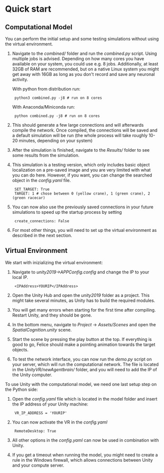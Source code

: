 Quick start
============

Computational Model
-------------------

You can perform the initial setup and some testing simulations without using the virtual environment.
	
1. Navigate to the *combined/* folder and run the *combined.py* script. Using multiple jobs is advised. Depending on how many cores you have available on your system, you could use e.g. 8 jobs. Additionally, at least 32GB of RAM are recommended, but on a native Linux system you might get away with 16GB as long as you don't record and save any neuronal activity.

	With python from distribution run:

		python3 combined.py -j8 # run on 8 cores
		
	With Anaconda/Miniconda run:

		python combined.py -j8 # run on 8 cores

2. This should generate a few large connections and will afterwards compile the network. Once compiled, the connections will be saved and a default simulation will be run (the whole process will take roughly 10-20 minutes, depending on your system)

3. After the simulation is finished, navigate to the *Results/* folder to see some results from the simulation.

4. This simulation is a testing version, which only includes basic object localization on a pre-saved image and you are very limited with what you can do here. However, if you want, you can change the searched object in the *config.yaml* file.

		SET_TARGET: True
		TARGET: 1 # chose between 0 (yellow crane), 1 (green crane), 2 (green racecar)

5. You can now also use the previously saved connections in your future simulations to speed up the startup process by setting

		create_connections: False

5. For most other things, you will need to set up the virtual environment as described in the next section.

Virtual Environment
-------------------

We start with inizializing the virtual environment:

1. Navigate to *unity2019->APPConfig.config* and change the IP to your local IP.
	
		<IPAddress>YOURIP</IPAddress>

2. Open the Unity Hub and open the *unity2019* folder as a project. This might take several minutes, as Unity has to build the required modules. 

3. You will get many errors when starting for the first time after compiling. Restart Unity, and they should be gone.

4. In the bottom menu, navigate to *Project* -> *Assets/Scenes* and open the *SpatialCognition.unity* scene.

5. Start the scene by pressing the play button at the top. If everything is good to go, Felice should make a pointing animation towards the target objects.

6. To test the network interface, you can now run the *demo.py* script on your server, which will run the computational network. The file is located in the *UnityVR/newAgentbrain/* folder, and you will need to add the IP of the Unity computer.


To use Unity with the computational model, we need one last setup step on the Python side:

1. Open the *config.yaml* file which is located in the model folder and insert the IP address of your Unity machine:

		VR_IP_ADDRESS = 'YOURIP'

2. You can now activate the VR in the *config.yaml*

		RemoteDesktop: True

3. All other options in the *config.yaml* can now be used in combination with Unity.

4. If you get a timeout when running the model, you might need to create a rule in the Windows firewall, which allows connections between Unity and your compute server.